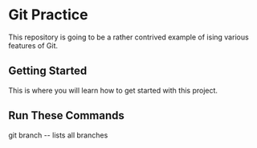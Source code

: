 # Git Practice
This repository is going to be a rather contrived example of ising various features of Git.

## Getting Started
This is where you will learn how to get started with this project.

## Run These Commands
git branch -- lists all branches